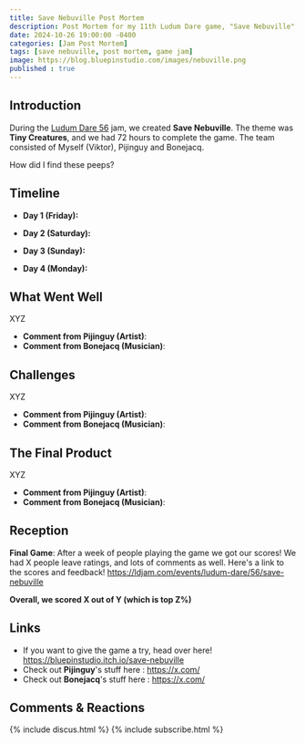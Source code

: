 ```yaml
---
title: Save Nebuville Post Mortem
description: Post Mortem for my 11th Ludum Dare game, "Save Nebuville"
date: 2024-10-26 19:00:00 -0400
categories: [Jam Post Mortem]
tags: [save nebuville, post mortem, game jam]
image: https://blog.bluepinstudio.com/images/nebuville.png
published : true
---
```


## Introduction

During the [Ludum Dare 56](https://en.wikipedia.org/wiki/Ludum_Dare) jam, we created **Save Nebuville**. The theme was **Tiny Creatures**, and we had 72 hours to complete the game. The team consisted of Myself (Viktor), Pijinguy and Bonejacq.

How did I find these peeps? 

## Timeline

- **Day 1 (Friday):** 

- **Day 2 (Saturday):** 

- **Day 3 (Sunday):** 

- **Day 4 (Monday):** 

## What Went Well

XYZ

- **Comment from Pijinguy (Artist)**: 
- **Comment from Bonejacq (Musician)**: 


## Challenges

XYZ

- **Comment from Pijinguy (Artist)**: 
- **Comment from Bonejacq (Musician)**: 


## The Final Product

XYZ

- **Comment from Pijinguy (Artist)**: 
- **Comment from Bonejacq (Musician)**: 



## Reception

**Final Game**: After a week of people playing the game we got our scores! We had X people leave ratings, and lots of comments as well. Here's a link to the scores and feedback! <https://ldjam.com/events/ludum-dare/56/save-nebuville>



**Overall, we scored X out of Y (which is top Z%)**


## Links

- If you want to give the game a try, head over here! <https://bluepinstudio.itch.io/save-nebuville>
- Check out **Pijinguy**'s stuff here : <https://x.com/>
- Check out **Bonejacq**'s stuff here : <https://x.com/>


## Comments & Reactions

{% include discus.html %}
{% include subscribe.html %}